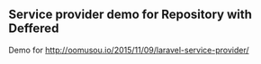 ## Service provider demo for Repository with Deffered

Demo for http://oomusou.io/2015/11/09/laravel-service-provider/
